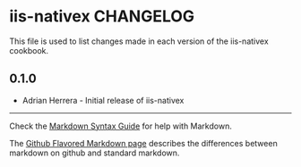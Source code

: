 iis-nativex CHANGELOG
=====================

This file is used to list changes made in each version of the iis-nativex cookbook.

0.1.0
-----
- Adrian Herrera - Initial release of iis-nativex

- - -
Check the [Markdown Syntax Guide](http://daringfireball.net/projects/markdown/syntax) for help with Markdown.

The [Github Flavored Markdown page](http://github.github.com/github-flavored-markdown/) describes the differences between markdown on github and standard markdown.
